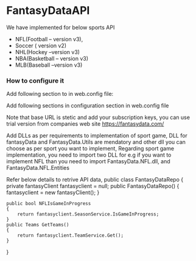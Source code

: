 # FantasyDataAPI

We have implemented for below sports API
- NFL(Football – version v3),
- Soccer ( version v2)
- NHL(Hockey –version v3)
- NBA(Basketball – version v3)
- MLB(Baseball –version v3)

 ### How to configure it ###

Add following section to in web.config file:

<configSections>
    <section name="fantasyData" type="FantasyData.Configuration.FantasyDataSubscriptionRetrieverSection, FantasyData" />
    <section name="fantasyDataSoccer" type="FantasyData.Configuration.FantasyDataSubscriptionRetrieverSection, FantasyData" />
    <section name="fantasyDataNBA" type="FantasyData.Configuration.FantasyDataSubscriptionRetrieverSection, FantasyData"/>
    <section name="fantasyDataNHL" type="FantasyData.Configuration.FantasyDataSubscriptionRetrieverSection, FantasyData" />
    <section name="fantasyDataMLB" type="FantasyData.Configuration.FantasyDataSubscriptionRetrieverSection, FantasyData"/>
</configSections>

Add following sections in configuration section in web.config file

<fantasyData defaultSubscription="RealTime">
  <subscriptions>
    <add name="RealTime" baseUrl="https://api.fantasydata.net/v3/nfl/" primarySubscriptionKey="xxxxxxxxxxxxxxxxxxxxxxxxxxxxxxx" secondarySubscriptionKey=" xxxxxxxxxxxxxxxxxxxxxxxxxxxxxxx "
         projectionPrimarySubscriptionKey="xxxxxxxxxxxxxxxxxxxxxxxxxxxxxxx" projectionSecondarySubscriptionKey="xxxxxxxxxxxxxxxxxxxxxxxxxxxxxxx"/>      
  </subscriptions>
</fantasyData>
<fantasyDataSoccer defaultSubscription="RealTime">
  <subscriptions>      
    <add name="RealTime" baseUrl="https://api.fantasydata.net/v3/soccer/" primarySubscriptionKey="xxxxxxxxxxxxxxxxxxxxxxxxxxxxxxx" secondarySubscriptionKey=" xxxxxxxxxxxxxxxxxxxxxxxxxxxxxxx " 
         projectionPrimarySubscriptionKey="xxxxxxxxxxxxxxxxxxxxxxxxxxxxxxx" projectionSecondarySubscriptionKey="xxxxxxxxxxxxxxxxxxxxxxxxxxxxxxx"/>
  </subscriptions>
</fantasyDataSoccer>  
<fantasyDataNHL defaultSubscription="RealTime">
  <subscriptions>
    <add name="RealTime" baseUrl="https://api.fantasydata.net/v3/nhl/" primarySubscriptionKey="xxxxxxxxxxxxxxxxxxxxxxxxxxxxxxx" secondarySubscriptionKey=" xxxxxxxxxxxxxxxxxxxxxxxxxxxxxxx "
         projectionPrimarySubscriptionKey="xxxxxxxxxxxxxxxxxxxxxxxxxxxxxxx" projectionSecondarySubscriptionKey="xxxxxxxxxxxxxxxxxxxxxxxxxxxxxxx"/>
  </subscriptions>
</fantasyDataNHL>
<fantasyDataMLB defaultSubscription="RealTime">
  <subscriptions>      
    <add name="RealTime" baseUrl="https://api.fantasydata.net/v3/mlb/" primarySubscriptionKey="xxxxxxxxxxxxxxxxxxxxxxxxxxxxxxx" secondarySubscriptionKey=" xxxxxxxxxxxxxxxxxxxxxxxxxxxxxxx "
          projectionPrimarySubscriptionKey="xxxxxxxxxxxxxxxxxxxxxxxxxxxxxxx" projectionSecondarySubscriptionKey="xxxxxxxxxxxxxxxxxxxxxxxxxxxxxxx"
         PlayByPlayPrimarySubscriptionKey="xxxxxxxxxxxxxxxxxxxxxxxxxxxxxxx"  PlayByPlaySecondarySubscriptionKey="xxxxxxxxxxxxxxxxxxxxxxxxxxxxxxx" />
  </subscriptions>
</fantasyDataMLB>
<fantasyDataNBA defaultSubscription="RealTime">
  <subscriptions>
    <add name="RealTime" baseUrl="https://api.fantasydata.net/v3/nba/" primarySubscriptionKey="xxxxxxxxxxxxxxxxxxxxxxxxxxxxxxx" secondarySubscriptionKey="xxxxxxxxxxxxxxxxxxxxxxxxxxxxxxx" />
  </subscriptions>
</fantasyDataNBA>

Note that base URL is stetic and add your subscription keys, you can use trial version from companies web site https://fantasydata.com/

Add DLLs as per requirements to implementation of sport game,  DLL for fantasyData and FantasyData.Utils are mendatory and other dll you can choose as per sport you want to implement,
Regarding sport game implementation, you need to import two DLL for e.g if you want to implement NFL than you need to import FantasyData.NFL.dll, and FantasyData.NFL.Entities

Refer below details to retrive API data,
public class FantasyDataRepo
{
    private fantasyClient fantasyclient = null; 
    public FantasyDataRepo()
	{
		fantasyclient = new fantasyClient(); 
	}
	
	public bool NFLIsGameInProgress
	{
		return fantasyclient.SeasonService.IsGameInProgress;		
	}
	public Teams GetTeams()
	{
		return fantasyclient.TeamService.Get();
	}	
}
